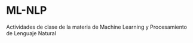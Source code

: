 # ML-NLP
Actividades de clase de la materia de Machine Learning y Procesamiento de Lenguaje Natural
